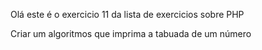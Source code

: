 Olá este é o exercicio 11 da lista de exercicios sobre PHP

Criar um algoritmos que imprima a tabuada
de um número